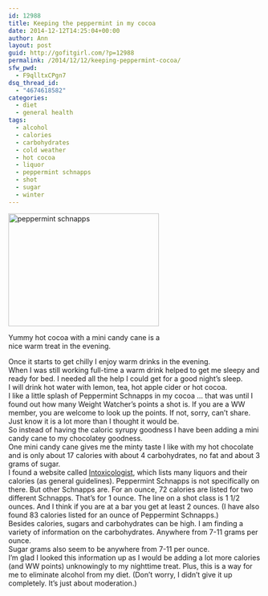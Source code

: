 ```yaml
---
id: 12988
title: Keeping the peppermint in my cocoa
date: 2014-12-12T14:25:04+00:00
author: Ann
layout: post
guid: http://gofitgirl.com/?p=12988
permalink: /2014/12/12/keeping-peppermint-cocoa/
sfw_pwd:
  - F9qlltxCPgn7
dsq_thread_id:
  - "4674618582"
categories:
  - diet
  - general health
tags:
  - alcohol
  - calories
  - carbohydrates
  - cold weather
  - hot cocoa
  - liquor
  - peppermint schnapps
  - shot
  - sugar
  - winter
---
```

<div id="attachment_12915" style="width: 310px" class="wp-caption alignleft">
  <a href="http://gofitgirl.com/2014/12/1214-mc/photo-2-9/" rel="attachment wp-att-12915"><img class="size-medium wp-image-12915" src="http://gofitgirl.com/wp-content/uploads/2014/11/photo-22-300x225.jpg" alt="peppermint schnapps" width="300" height="225" /></a>
  
  <p class="wp-caption-text">
    Yummy hot cocoa with a mini candy cane is a nice warm treat in the evening.
  </p>
</div>

  
Once it starts to get chilly I enjoy warm drinks in the evening.  
When I was still working full-time a warm drink helped to get me sleepy and ready for bed. I needed all the help I could get for a good night&#8217;s sleep.  
I will drink hot water with lemon, tea, hot apple cider or hot cocoa.  
I like a little splash of Peppermint Schnapps in my cocoa &#8230; that was until I found out how many Weight Watcher&#8217;s points a shot is. If you are a WW member, you are welcome to look up the points. If not, sorry, can&#8217;t share. Just know it is a lot more than I thought it would be.  
So instead of having the caloric syrupy goodness I have been adding a mini candy cane to my chocolatey goodness.  
One mini candy cane gives me the minty taste I like with my hot chocolate and is only about 17 calories with about 4 carbohydrates, no fat and about 3 grams of sugar.  
I found a website called [Intoxicologist](http://intoxicologist.net/2013/01/counting-calories/), which lists many liquors and their calories (as general guidelines). Peppermint Schnapps is not specifically on there. But other Schnapps are. For an ounce, 72 calories are listed for two different Schnapps. That&#8217;s for 1 ounce. The line on a shot class is 1 1/2 ounces. And I think if you are at a bar you get at least 2 ounces. (I have also found 83 calories listed for an ounce of Peppermint Schnapps.)  
Besides calories, sugars and carbohydrates can be high. I am finding a variety of information on the carbohydrates. Anywhere from 7-11 grams per ounce.  
Sugar grams also seem to be anywhere from 7-11 per ounce.  
I&#8217;m glad I looked this information up as I would be adding a lot more calories (and WW points) unknowingly to my nighttime treat. Plus, this is a way for me to eliminate alcohol from my diet. (Don&#8217;t worry, I didn&#8217;t give it up completely. It&#8217;s just about moderation.)